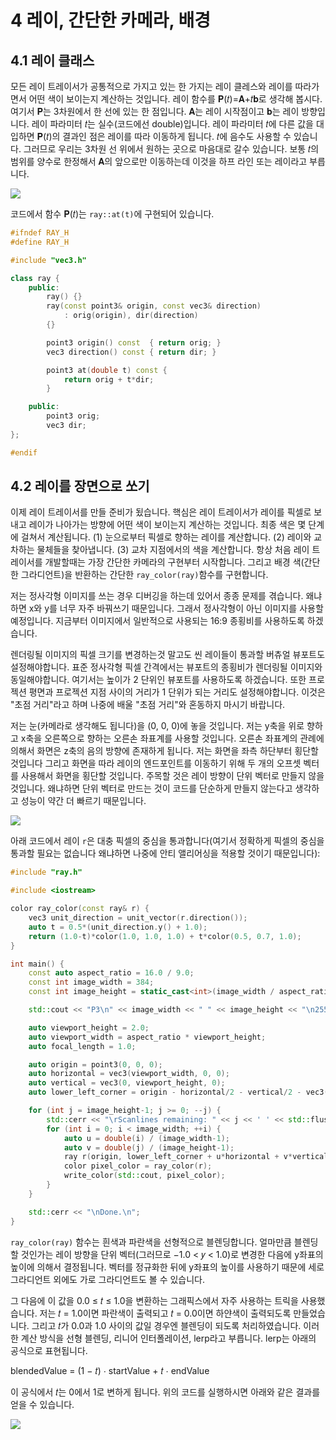 # 4 레이, 간단한 카메라, 배경

## 4.1 레이 클래스

모든 레이 트레이서가 공통적으로 가지고 있는 한 가지는 레이 클레스와 레이를 따라가면서 어떤 색이 보이는지 계산하는 것입니다. 레이 함수를 𝐏(𝑡)=𝐀+𝑡𝐛로 생각해 봅시다. 여기서 𝐏는 3차원에서 한 선에 있는 한 점입니다. 𝐀는 레이 시작점이고 𝐛는 레이 방향입니다. 레이 파라미터 𝑡는 실수(코드에선 double)입니다. 레이 파라미터 𝑡에 다른 값을 대입하면 𝐏(𝑡)의 결과인 점은 레이를 따라 이동하게 됩니다. 𝑡에 음수도 사용할 수 있습니다. 그러므로 우리는 3차원 선 위에서 원하는 곳으로 마음대로 갈수 있습니다. 보통 𝑡의 범위를 양수로 한정해서 𝐀의 앞으로만 이동하는데 이것을 하프 라인 또는 레이라고 부릅니다.

![](https://raytracing.github.io/images/fig.lerp.jpg)

코드에서 함수 𝐏(𝑡)는 ```ray::at(t)```에 구현되어 있습니다.

```cpp
#ifndef RAY_H
#define RAY_H

#include "vec3.h"

class ray {
    public:
        ray() {}
        ray(const point3& origin, const vec3& direction)
            : orig(origin), dir(direction)
        {}

        point3 origin() const  { return orig; }
        vec3 direction() const { return dir; }

        point3 at(double t) const {
            return orig + t*dir;
        }

    public:
        point3 orig;
        vec3 dir;
};

#endif
```

## 4.2 레이를 장면으로 쏘기

이제 레이 트레이서를 만들 준비가 됬습니다. 핵심은 레이 트레이서가 레이를 픽셀로 보내고 레이가 나아가는 방향에 어떤 색이 보이는지 계산하는 것입니다. 최종 색은 몇 단계에 걸쳐서 계산됩니다. (1) 눈으로부터 픽셀로 향하는 레이를 계산합니다. (2) 레이와 교차하는 물체들을 찾아냅니다. (3) 교차 지점에서의 색을 계산합니다. 항상 처음 레이 트레이서를 개발할때는 가장 간단한 카메라의 구현부터 시작합니다. 그리고 배경 색(간단한 그라디언트)을 반환하는 간단한 ```ray_color(ray)```함수를 구현합니다.

저는 정사각형 이미지를 쓰는 경우 디버깅을 하는데 있어서 종종 문제를 겪습니다. 왜냐하면 x와 y를 너무 자주 바꿔쓰기 때문입니다. 그래서 정사각형이 아닌 이미지를 사용할 예정입니다. 지금부터 이미지에서 일반적으로 사용되는 16:9 종횡비를 사용하도록 하겠습니다.

렌더링될 이미지의 픽셀 크기를 변경하는것 말고도 씬 레이들이 통과할 버츄얼 뷰포트도 설정해야합니다. 표준 정사각형 픽셀 간격에서는 뷰포트의 종횡비가 렌더링될 이미지와 동일해야합니다. 여기서는 높이가 2 단위인 뷰포트를 사용하도록 하겠습니다. 또한 프로젝션 평면과 프로젝션 지점 사이의 거리가 1 단위가 되는 거리도 설정해야합니다. 이것은 "초점 거리"라고 하며 나중에 배울 "초점 거리"와 혼동하지 마시기 바랍니다.

저는 눈(카메라로 생각해도 됩니다)을 (0, 0, 0)에 놓을 것입니다. 저는 y축을 위로 향하고 x축을 오른쪽으로 향하는 오른손 좌표계를 사용할 것입니다. 오른손 좌표계의 관례에 의해서 화면은 z축의 음의 방향에 존재하게 됩니다. 저는 화면을 좌측 하단부터 횡단할 것입니다 그리고 화면을 따라 레이의 엔드포인트를 이동하기 위해 두 개의 오프셋 벡터를 사용해서 화면을 횡단할 것입니다. 주목할 것은 레이 방향이 단위 벡터로 만들지 않을 것입니다. 왜냐하면 단위 벡터로 만드는 것이 코드를 단순하게 만들지 않는다고 생각하고 성능이 약간 더 빠르기 때문입니다.

![](https://raytracing.github.io/images/fig.cam-geom.jpg)

아래 코드에서 레이 ```r```은 대충 픽셀의 중심을 통과합니다(여기서 정확하게 픽셀의 중심을 통과할 필요는 없습니다 왜냐하면 나중에 안티 앨리어싱을 적용할 것이기 때문입니다):

```cpp
#include "ray.h"

#include <iostream>

color ray_color(const ray& r) {
    vec3 unit_direction = unit_vector(r.direction());
    auto t = 0.5*(unit_direction.y() + 1.0);
    return (1.0-t)*color(1.0, 1.0, 1.0) + t*color(0.5, 0.7, 1.0);
}

int main() {
    const auto aspect_ratio = 16.0 / 9.0;
    const int image_width = 384;
    const int image_height = static_cast<int>(image_width / aspect_ratio);

    std::cout << "P3\n" << image_width << " " << image_height << "\n255\n";

    auto viewport_height = 2.0;
    auto viewport_width = aspect_ratio * viewport_height;
    auto focal_length = 1.0;

    auto origin = point3(0, 0, 0);
    auto horizontal = vec3(viewport_width, 0, 0);
    auto vertical = vec3(0, viewport_height, 0);
    auto lower_left_corner = origin - horizontal/2 - vertical/2 - vec3(0, 0, focal_length);

    for (int j = image_height-1; j >= 0; --j) {
        std::cerr << "\rScanlines remaining: " << j << ' ' << std::flush;
        for (int i = 0; i < image_width; ++i) {
            auto u = double(i) / (image_width-1);
            auto v = double(j) / (image_height-1);
            ray r(origin, lower_left_corner + u*horizontal + v*vertical - origin);
            color pixel_color = ray_color(r);
            write_color(std::cout, pixel_color);
        }
    }

    std::cerr << "\nDone.\n";
}
```

```ray_color(ray)``` 함수는 흰색과 파란색을 선형적으로 블렌딩합니다. 얼마만큼 블렌딩할 것인가는 레이 방향을 단위 벡터(그러므로 −1.0 < 𝑦 < 1.0)로 변경한 다음에 y좌표의 높이에 의해서 결정됩니다. 벡터를 정규화한 뒤에 y좌표의 높이를 사용하기 때문에 세로 그라디언트 외에도 가로 그라디언트도 볼 수 있습니다.

그 다음에 이 값을 0.0 ≤ 𝑡 ≤ 1.0을 변환하는 그래픽스에서 자주 사용하는 트릭을 사용했습니다. 저는 𝑡 = 1.0이면 파란색이 출력되고 𝑡 = 0.0이면 하얀색이 출력되도록 만들었습니다. 그리고 𝑡가 0.0과 1.0 사이의 값일 경우엔 블렌딩이 되도록 처리하였습니다. 이러한 계산 방식을 선형 블렌딩, 리니어 인터폴레이션, lerp라고 부릅니다. lerp는 아래의 공식으로 표현됩니다.

blendedValue = (1 − 𝑡) ⋅ startValue + 𝑡 ⋅ endValue

이 공식에서 𝑡는 0에서 1로 변하게 됩니다. 위의 코드를 실행하시면 아래와 같은 결과를 얻을 수 있습니다.

![](https://raytracing.github.io/images/img.blue-to-white.png)
















